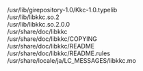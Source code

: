 /usr/lib/girepository-1.0/Kkc-1.0.typelib  
/usr/lib/libkkc.so.2  
/usr/lib/libkkc.so.2.0.0  
/usr/share/doc/libkkc  
/usr/share/doc/libkkc/COPYING  
/usr/share/doc/libkkc/README  
/usr/share/doc/libkkc/README.rules  
/usr/share/locale/ja/LC\_MESSAGES/libkkc.mo  
